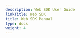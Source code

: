 ```yaml
---
description: Web SDK User Guide
linkTitle: Web SDK
title: Web SDK Manual
type: docs
weight: 4
---
```


